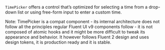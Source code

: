`TimePicker` offers a control that’s optimized for selecting a time from a drop-down list or using free-form input to enter a custom time.

Note: TimePicker is a compat component - its internal architecture does not follow all the principles regular Fluent UI v9 components follow - it is not composed of atomic hooks and it might be more difficult to tweak its appearance and behavior. It however follows Fluent 2 design and uses design tokens, it is production ready and it is stable.
